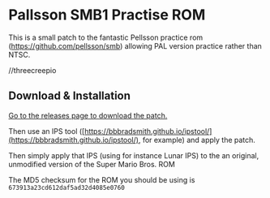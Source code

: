 # Pallsson SMB1 Practise ROM

This is a small patch to the fantastic Pellsson practice rom (https://github.com/pellsson/smb) allowing PAL version practice rather than NTSC.

//threecreepio

## Download & Installation

[Go to the releases page to download the patch.](https://github.com/threecreepio/pallsson/releases)

Then use an IPS tool ([https://bbbradsmith.github.io/ipstool/](https://bbbradsmith.github.io/ipstool/), for example) and apply the patch.

Then simply apply that IPS (using for instance Lunar IPS) to the an original, unmodified version of the Super Mario Bros. ROM

The MD5 checksum for the ROM you should be using is `673913a23cd612daf5ad32d4085e0760`
